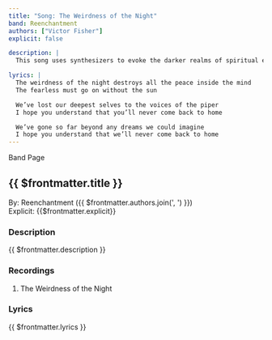 ```yaml
---
title: "Song: The Weirdness of the Night"
band: Reenchantment
authors: ["Victor Fisher"]
explicit: false

description: |
  This song uses synthesizers to evoke the darker realms of spiritual exploration. The real question in occult research is *who do you trust?*

lyrics: |
  The weirdness of the night destroys all the peace inside the mind
  The fearless must go on without the sun

  We’ve lost our deepest selves to the voices of the piper
  I hope you understand that you’ll never come back to home

  We’ve gone so far beyond any dreams we could imagine
  I hope you understand that we’ll never come back to home
---
```


<g-link to="/band/reenchantment">Band Page</g-link>

## {{ $frontmatter.title }}

By: <g-link to="/band/reenchantment">Reenchantment</g-link> ({{ $frontmatter.authors.join(', ') }})  
Explicit: {{$frontmatter.explicit}}

### Description

<vue-markdown>{{ $frontmatter.description }}</vue-markdown>

### Recordings

1. <g-link to="/recording/the-weirdness-of-the-night">The Weirdness of the Night</g-link>

### Lyrics

<vue-markdown>{{ $frontmatter.lyrics }}</vue-markdown>
